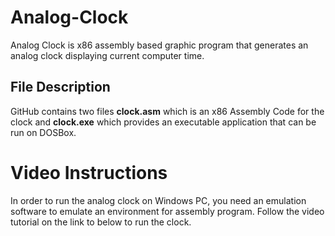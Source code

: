 # Analog-Clock
Analog Clock is x86 assembly based graphic program that generates an analog clock displaying current computer time.
## File Description
GitHub contains two files **clock.asm** which is an x86 Assembly Code for the clock and **clock.exe** which provides an executable application that can be run on DOSBox. 

# Video Instructions
In order to run the analog clock on Windows PC, you need an emulation software to emulate an environment for assembly program. Follow the video tutorial on the link to below to run the clock.

